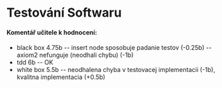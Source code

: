 # Testování Softwaru

#### Komentář učitele k hodnocení:
* black box 4.75b
    -- insert node sposobuje padanie testov (-0.25b)
    -- axiom2 nefunguje (neodhali chybu)    (-1b)
* tdd 6b
    -- OK
* white box 5.5b
    -- neodhalena chyba v testovacej implementacii (-1b), kvalitna implementacia (+0.5b)
